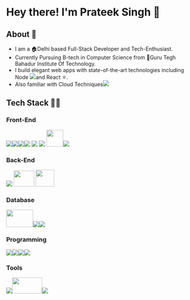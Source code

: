 # Hey there! I'm Prateek Singh 👋 

## About 📜 
* I am a 🏠Delhi based Full-Stack Developer and Tech-Enthusiast.
* Currently Pursuing B-tech in Computer Science from 🏫Guru Tegh Bahadur Institute Of Technology.
* I build elegant web apps with state-of-the-art technologies including Node <img src="https://img.icons8.com/windows/30/000000/nodejs.png"/>and React ⚛️.       
* Also familiar with Cloud Techniques<img src="https://img.icons8.com/color/30/000000/amazon-web-services.png"/>

## Tech Stack 👨‍💻

### Front-End
<img src="https://img.icons8.com/color/45/000000/html-5.png"/><img src="https://img.icons8.com/color/45/000000/css3.png"/><img src="https://img.icons8.com/color/45/000000/bootstrap.png"/><img src="https://img.icons8.com/color/45/000000/material-ui.png"/> <img src="https://img.icons8.com/color/45/000000/markdown.png"/> <img src="https://img.icons8.com/color/45/000000/react-native.png"/> <img src="https://dimitr.im/static/b73e0a72f6992bfc1927697de0a52143/ddb9e/gatsby.png" width=45 height=45 /><img src="https://img.icons8.com/color/48/000000/javascript.png"/>
### Back-End
<img src="https://img.icons8.com/color/45/000000/nodejs.png"/> <img src="https://www.vectorlogo.zone/logos/expressjs/expressjs-ar21.svg" width=55 height=43  /> <img src="https://3.imimg.com/data3/DF/OD/MY-9448947/java-server-pages-jsp-250x250.png" width=50 height=45  />
### Database
<img src="https://mmb.irbbarcelona.org/formacio/~dbw08/img/logo_mysql.jpeg" width=72 height=47 /><img src="https://img.icons8.com/color/48/000000/mongodb.png"/><img src="https://img.icons8.com/color/48/000000/postgreesql.png"/>
### Programming
<img src="https://img.icons8.com/color/48/000000/java-coffee-cup-logo.png"/><img src="https://img.icons8.com/color/48/000000/c-plus-plus-logo.png"/><img src="https://img.icons8.com/color/48/000000/c-programming.png"/><img src="https://img.icons8.com/color/48/000000/python.png"/>
### Tools
<img src="https://img.icons8.com/color/48/000000/npm.png"/><img src="https://tfrommen.de/wp-content/uploads/yarn-logo.jpg" width=80 height=43 /><img src="https://img.icons8.com/color/48/000000/git.png"/>
<!--
**Prateeks15/Prateeks15** is a ✨ _special_ ✨ repository because its `README.md` (this file) appears on your GitHub profile.

Here are some ideas to get you started:

- 🔭 I’m currently working on ...
- 🌱 I’m currently learning ...
- 👯 I’m looking to collaborate on ...
- 🤔 I’m looking for help with ...
- 💬 Ask me about ...
- 📫 How to reach me: ...
- 😄 Pronouns: ...
- ⚡ Fun fact: ...
-->
